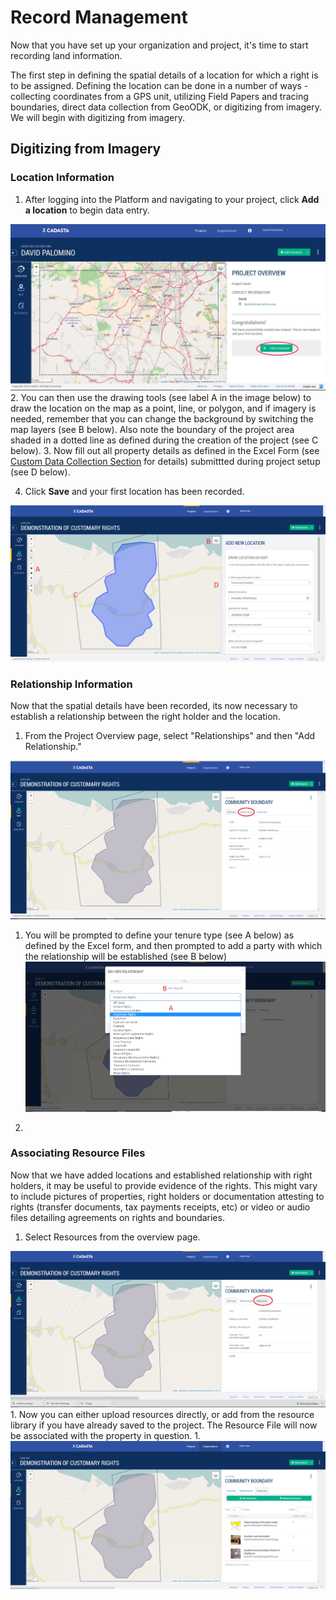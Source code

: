 # Record Management

Now that you have set up your organization and project, it's time to start recording land information.

The first step in defining the spatial details of a location for which a right is to be assigned.  Defining the location can be done in a number of ways - collecting coordinates from a GPS unit, utilizing Field Papers and tracing boundaries, direct data collection from GeoODK, or digitizing from imagery.  We will begin with digitizing from imagery.

## Digitizing from Imagery

### Location Information

1. After logging into the Platform and navigating to your project, click **Add a location** to begin data entry.

  ![](/assets/addlocation.jpg)
2. You can then use the drawing tools \(see label A in the image below\) to draw the location on the map as a point, line, or polygon, and if imagery is needed, remember that you can change the background by switching the map layers \(see B below\). Also note the boundary of the project area shaded in a dotted line as defined during the creation of the project \(see C below\).
3. Now fill out all property details as defined in the Excel Form \(see [Custom Data Collection Section](http://docs.cadasta.org/en/XLSForms.html) for details\) submittted during project setup \(see D below\).

4. Click **Save** and your first location has been recorded.


![](/assets/records_digitizing.png)

### Relationship Information

Now that the spatial details have been recorded, its now necessary to establish a relationship between the right holder and the location.

1. From the Project Overview page, select "Relationships" and then "Add Relationship."

![](/assets/records_relationships.png)
1. You will be prompted to define your tenure type \(see A below\) as defined by the Excel form, and then prompted to add a party with which the relationship will be established \(see B below\)![](/assets/records_relationship_type_and_party.png)

3.

### Associating Resource Files

Now that we have added locations and established relationship with right holders, it may be useful to provide evidence of the rights.  This might vary to include pictures of properties, right holders or documentation attesting to rights \(transfer documents, tax payments receipts, etc\) or video or audio files detailing agreements on rights and boundaries.

1. Select Resources from the overview page. 

![](/assets/records_resourcefiles.png) 1. Now you can either upload resources directly, or add from the resource library if you have already saved to the project. The Resource File will now be associated with the property in question. 1. ![](/assets/records_resource_files_addition.png)

